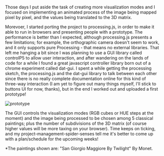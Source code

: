 Those days I put aside the task of creating more visualization modes and I focused on implementing an animated process of the image being mapped pixel by pixel, and the values being translated to the 3D matrix.

Morevoer, I started porting the project to processing.js, in order to make it able to run in browsers and presenting people with a prototype. The performance is better than I expected, although processing.js presents a few limitations; for example, the orthographic  camera doesn't seem to work, and it only supports pure Processing - that means no external libraries. 
That left me hanging a bit since I was planning to use a GUI library called controlP5 to allow user interaction, and after wandering on the lands of code for a while I found a great javascript controller library born out of a chrome experiment called dat-gui.
I spent a while getting the processing sketch, the processing.js and the dat-gui library to talk between each other since there is no really complete documentation online for this kind of three-way interaction (I am yet to figure out many things myself, I'll stick to buttons UI for now, thanks), but in the end I worked out and uploaded a first prototype! 

![prototype](http://i.imgur.com/QDlxBf6.gif "prototype")

The GUI controls the visualization modes (RGB cubes or HUE steps at the moment) and the image being processed to be chosen among 5 classical paintings; plus the number of subdivisions of the 3D matrix (of course higher values will be more taxing on your browser). Time keeps on ticking, and my project-management-spider-senses tell me it's better to come up with a plan/schedule for the upcoming weeks!

*The paintings shown are: "San Giorgio Maggiore By Twilight" By Monet.
